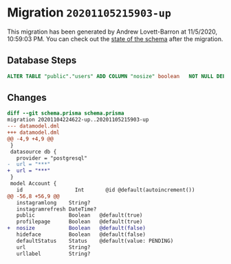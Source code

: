 # Migration `20201105215903-up`

This migration has been generated by Andrew Lovett-Barron at 11/5/2020, 10:59:03 PM.
You can check out the [state of the schema](./schema.prisma) after the migration.

## Database Steps

```sql
ALTER TABLE "public"."users" ADD COLUMN "nosize" boolean   NOT NULL DEFAULT false
```

## Changes

```diff
diff --git schema.prisma schema.prisma
migration 20201104224622-up..20201105215903-up
--- datamodel.dml
+++ datamodel.dml
@@ -4,9 +4,9 @@
 }
 datasource db {
   provider = "postgresql"
-  url = "***"
+  url = "***"
 }
 model Account {
   id                 Int       @id @default(autoincrement())
@@ -56,8 +56,9 @@
   instagramlong    String?
   instagramrefresh DateTime?
   public           Boolean   @default(true)
   profilepage      Boolean   @default(true)
+  nosize           Boolean   @default(false)
   hideface         Boolean   @default(false)
   defaultStatus    Status    @default(value: PENDING)
   url              String?
   urllabel         String?
```


